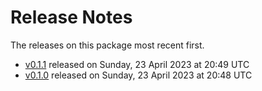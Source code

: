# Release Notes

The releases on this package most recent first.

* [v0.1.1](release-notes-0.1.1.md) released on Sunday, 23 April 2023 at 20:49 UTC
* [v0.1.0](release-notes-0.1.0.md) released on Sunday, 23 April 2023 at 20:48 UTC
